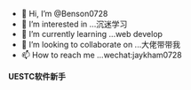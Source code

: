 - 👋 Hi, I’m @Benson0728
- 👀 I’m interested in ...沉迷学习
- 🌱 I’m currently learning ...web develop
- 💞️ I’m looking to collaborate on ...大佬带带我
- 📫 How to reach me ...wechat:jaykham0728

<!---
Benson0728/Benson0728 is a ✨ special ✨ repository because its `README.md` (this file) appears on your GitHub profile.
You can click the Preview link to take a look at your changes.
--->

**UESTC软件新手**
